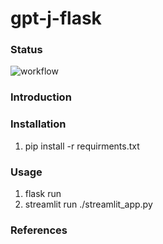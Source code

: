 # gpt-j-flask

### Status
![workflow](https://github.com/moredeal-org/flask-app-template/actions/workflows/ci.yml/badge.svg)

### Introduction

### Installation
1. pip install -r requirments.txt


### Usage
1. flask run
2. streamlit run ./streamlit_app.py

### References
